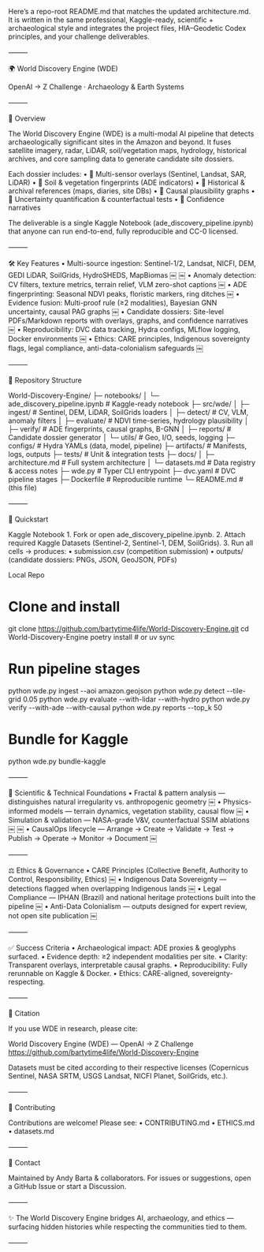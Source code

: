 Here’s a repo-root README.md that matches the updated architecture.md.
It is written in the same professional, Kaggle-ready, scientific + archaeological style and integrates the project files, HIA–Geodetic Codex principles, and your challenge deliverables.

⸻

🌍 World Discovery Engine (WDE)

OpenAI → Z Challenge · Archaeology & Earth Systems

⸻

📌 Overview

The World Discovery Engine (WDE) is a multi-modal AI pipeline that detects archaeologically significant sites in the Amazon and beyond.
It fuses satellite imagery, radar, LiDAR, soil/vegetation maps, hydrology, historical archives, and core sampling data to generate candidate site dossiers.

Each dossier includes:
	•	📡 Multi-sensor overlays (Sentinel, Landsat, SAR, LiDAR)
	•	🌱 Soil & vegetation fingerprints (ADE indicators)
	•	📜 Historical & archival references (maps, diaries, site DBs)
	•	🔗 Causal plausibility graphs
	•	🎲 Uncertainty quantification & counterfactual tests
	•	📑 Confidence narratives

The deliverable is a single Kaggle Notebook (ade_discovery_pipeline.ipynb) that anyone can run end-to-end, fully reproducible and CC-0 licensed.

⸻

🛠️ Key Features
	•	Multi-source ingestion: Sentinel-1/2, Landsat, NICFI, DEM, GEDI LiDAR, SoilGrids, HydroSHEDS, MapBiomas ￼ ￼
	•	Anomaly detection: CV filters, texture metrics, terrain relief, VLM zero-shot captions ￼
	•	ADE fingerprinting: Seasonal NDVI peaks, floristic markers, ring ditches ￼
	•	Evidence fusion: Multi-proof rule (≥2 modalities), Bayesian GNN uncertainty, causal PAG graphs ￼
	•	Candidate dossiers: Site-level PDFs/Markdown reports with overlays, graphs, and confidence narratives ￼
	•	Reproducibility: DVC data tracking, Hydra configs, MLflow logging, Docker environments ￼
	•	Ethics: CARE principles, Indigenous sovereignty flags, legal compliance, anti-data-colonialism safeguards ￼

⸻

📂 Repository Structure

World-Discovery-Engine/
├─ notebooks/
│  └─ ade_discovery_pipeline.ipynb   # Kaggle-ready notebook
├─ src/wde/
│  ├─ ingest/                        # Sentinel, DEM, LiDAR, SoilGrids loaders
│  ├─ detect/                        # CV, VLM, anomaly filters
│  ├─ evaluate/                      # NDVI time-series, hydrology plausibility
│  ├─ verify/                        # ADE fingerprints, causal graphs, B-GNN
│  ├─ reports/                       # Candidate dossier generator
│  └─ utils/                         # Geo, I/O, seeds, logging
├─ configs/                          # Hydra YAMLs (data, model, pipeline)
├─ artifacts/                        # Manifests, logs, outputs
├─ tests/                            # Unit & integration tests
├─ docs/
│  ├─ architecture.md                # Full system architecture
│  └─ datasets.md                    # Data registry & access notes
├─ wde.py                            # Typer CLI entrypoint
├─ dvc.yaml                          # DVC pipeline stages
├─ Dockerfile                        # Reproducible runtime
└─ README.md                         # (this file)


⸻

🚀 Quickstart

Kaggle Notebook
	1.	Fork or open ade_discovery_pipeline.ipynb.
	2.	Attach required Kaggle Datasets (Sentinel-2, Sentinel-1, DEM, SoilGrids).
	3.	Run all cells → produces:
	•	submission.csv (competition submission)
	•	outputs/ (candidate dossiers: PNGs, JSON, GeoJSON, PDFs)

Local Repo

# Clone and install
git clone https://github.com/bartytime4life/World-Discovery-Engine.git
cd World-Discovery-Engine
poetry install   # or uv sync

# Run pipeline stages
python wde.py ingest --aoi amazon.geojson
python wde.py detect --tile-grid 0.05
python wde.py evaluate --with-lidar --with-hydro
python wde.py verify --with-ade --with-causal
python wde.py reports --top_k 50

# Bundle for Kaggle
python wde.py bundle-kaggle


⸻

🔬 Scientific & Technical Foundations
	•	Fractal & pattern analysis — distinguishes natural irregularity vs. anthropogenic geometry ￼
	•	Physics-informed models — terrain dynamics, vegetation stability, causal flow ￼
	•	Simulation & validation — NASA-grade V&V, counterfactual SSIM ablations ￼ ￼
	•	CausalOps lifecycle — Arrange → Create → Validate → Test → Publish → Operate → Monitor → Document ￼

⸻

⚖️ Ethics & Governance
	•	CARE Principles (Collective Benefit, Authority to Control, Responsibility, Ethics) ￼
	•	Indigenous Data Sovereignty — detections flagged when overlapping Indigenous lands ￼
	•	Legal Compliance — IPHAN (Brazil) and national heritage protections built into the pipeline ￼
	•	Anti-Data Colonialism — outputs designed for expert review, not open site publication ￼

⸻

✅ Success Criteria
	•	Archaeological impact: ADE proxies & geoglyphs surfaced.
	•	Evidence depth: ≥2 independent modalities per site.
	•	Clarity: Transparent overlays, interpretable causal graphs.
	•	Reproducibility: Fully rerunnable on Kaggle & Docker.
	•	Ethics: CARE-aligned, sovereignty-respecting.

⸻

📜 Citation

If you use WDE in research, please cite:

World Discovery Engine (WDE) — OpenAI → Z Challenge
https://github.com/bartytime4life/World-Discovery-Engine

Datasets must be cited according to their respective licenses (Copernicus Sentinel, NASA SRTM, USGS Landsat, NICFI Planet, SoilGrids, etc.).

⸻

🤝 Contributing

Contributions are welcome! Please see:
	•	CONTRIBUTING.md
	•	ETHICS.md
	•	datasets.md

⸻

📧 Contact

Maintained by Andy Barta & collaborators.
For issues or suggestions, open a GitHub Issue or start a Discussion.

⸻

✨ The World Discovery Engine bridges AI, archaeology, and ethics — surfacing hidden histories while respecting the communities tied to them.

⸻
